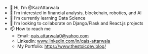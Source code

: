 - 👋 Hi, I’m @KazAttarwala
- 👀 I’m interested in financial analysis, blockchain, robotics, and AI
- 🌱 I’m currently learning Data Science
- 💞️ I’m looking to collaborate on Django/Flask and React.js projects
- 📫 How to reach me
  - Email: qais.attarwala0@yahoo.com
  - LinkedIn: www.linkedin.com/in/qais-attarwala
  - My Portfolio: https://www.thestoicdev.blog/
<!---
KazAttarwala/KazAttarwala is a ✨ special ✨ repository because its `README.md` (this file) appears on your GitHub profile.
You can click the Preview link to take a look at your changes.
--->
